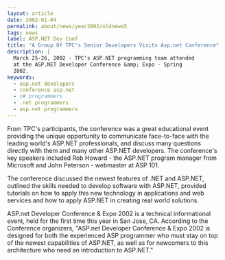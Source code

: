 ```yaml
---
layout: article
date: 2002-01-04
permalink: about/news/year2002/oldnews5
tags: news
label: ASP.NET Dev Conf
title: "A Group Of TPC's Senior Developers Visits Asp.net Conference"
description: |
  March 25-26, 2002 - TPC's ASP.NET programming team attended
  at the ASP.NET Developer Conference &amp; Expo - Spring
  2002.
keywords:
  - asp.net developers
  - conference asp.net
  - c# programmers
  - .net programmers
  - asp.net programmers
---
```


From TPC's participants, the conference was a great educational event providing the unique
opportunity to communicate face-to-face with the leading world's ASP.NET professionals, and discuss
many questions directly with them and many other ASP.NET developers. The conference's key speakers
included Rob Howard - the ASP.NET program manager from Microsoft and John Peterson - webmaster at
ASP 101.

The conference discussed the newest features of .NET and ASP.NET, outlined the skills needed to
develop software with ASP.NET, provided tutorials on how to apply this new technology in
applications and web services and how to apply ASP.NET in creating real world solutions.

ASP.net Developer Conference & Expo 2002 is a technical informational event, held for the first time
this year in San Jose, CA. According to the Conference organizers, "ASP.net Developer Conference &
Expo 2002 is designed for both the experienced ASP programmer who must stay on top of the newest
capabilities of ASP.NET, as well as for newcomers to this architecture who need an introduction to ASP.NET."
